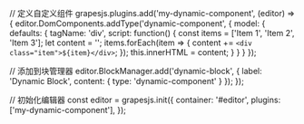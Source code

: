 // 定义自定义组件
grapesjs.plugins.add('my-dynamic-component', (editor) => {
  editor.DomComponents.addType('dynamic-component', {
    model: {
      defaults: {
        tagName: 'div',
        script: function() {
          const items = ['Item 1', 'Item 2', 'Item 3'];
          let content = '';
          items.forEach(item => {
            content += `<div class="item">${item}</div>`;
          });
          this.innerHTML = content;
        }
      }
    }
  });

  // 添加到块管理器
  editor.BlockManager.add('dynamic-block', {
    label: 'Dynamic Block',
    content: { type: 'dynamic-component' }
  });
});

// 初始化编辑器
const editor = grapesjs.init({
  container: '#editor',
  plugins: ['my-dynamic-component'],
});
